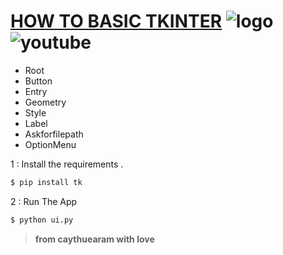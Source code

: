 
# [HOW TO BASIC TKINTER](https://www.youtube.com/watch?v=6wNetztNV10) ![logo](https://docs.python.org/3/_static/py.png) ![youtube](https://yt3.ggpht.com/ytc/AKedOLQxZe36Zi_h0R8qvMka5lGTq_MKG30CZV9wYJpRhg=s88-c-k-c0x00ffffff-no-rj)

 - Root
 - Button
 - Entry
 - Geometry
 - Style
 - Label
 - Askforfilepath
 - OptionMenu
 
 
1 : Install the requirements .

```sh
$ pip install tk
```

2 : Run The App 

```sh
$ python ui.py
```



>**from caythuearam with love**
